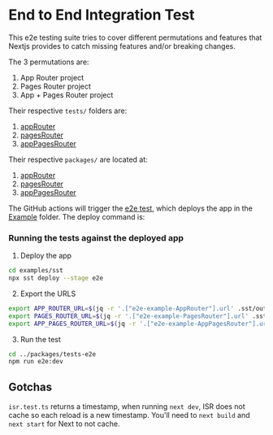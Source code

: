 # End to End Integration Test

This e2e testing suite tries to cover different permutations and features that Nextjs provides to catch missing features and/or breaking changes.

The 3 permutations are:

1. App Router project
2. Pages Router project
3. App + Pages Router project

Their respective `tests/` folders are:

1. [appRouter](./tests/appDirOnly)
2. [pagesRouter](./tests/pagesOnly)
3. [appPagesRouter](./tests//appDirAndPages)

Their respective `packages/` are located at:

1. [appRouter](/examples/app-router)
2. [pagesRouter](/examples/pages-router)
3. [appPagesRouter](/examples/app-pages-router)

The GitHub actions will trigger the [e2e test](/.github/workflows//e2e.yml), which deploys the app in the [Example](/example/) folder. The deploy command is:

### Running the tests against the deployed app

1. Deploy the app
```bash
cd examples/sst
npx sst deploy --stage e2e
```
2. Export the URLS
```bash
export APP_ROUTER_URL=$(jq -r '.["e2e-example-AppRouter"].url' .sst/outputs.json)
export PAGES_ROUTER_URL=$(jq -r '.["e2e-example-PagesRouter"].url' .sst/outputs.json)
export APP_PAGES_ROUTER_URL=$(jq -r '.["e2e-example-AppPagesRouter"].url' .sst/outputs.json)
```
3. Run the test
```bash
cd ../packages/tests-e2e
npm run e2e:dev
```


## Gotchas

`isr.test.ts` returns a timestamp, when running `next dev`, ISR does not cache so each reload is a new timestamp. You'll need to `next build` and `next start` for Next to not cache.
